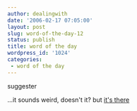 ```yaml
---
author: dealingwith
date: '2006-02-17 07:05:00'
layout: post
slug: word-of-the-day-12
status: publish
title: word of the day
wordpress_id: '1024'
categories:
 - word of the day
---
```


suggester

...it sounds weird, doesn't it? but [it's there][1]

   [1]: http://dictionary.reference.com/search?q=suggest

